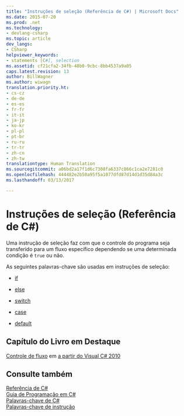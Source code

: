 ```yaml
---
title: "Instruções de seleção (Referência de C#) | Microsoft Docs"
ms.date: 2015-07-20
ms.prod: .net
ms.technology:
- devlang-csharp
ms.topic: article
dev_langs:
- CSharp
helpviewer_keywords:
- statements [C#], selection
ms.assetid: cf21cfa2-34fb-48b0-9cbc-8bb4537a9a05
caps.latest.revision: 13
author: BillWagner
ms.author: wiwagn
translation.priority.ht:
- cs-cz
- de-de
- es-es
- fr-fr
- it-it
- ja-jp
- ko-kr
- pl-pl
- pt-br
- ru-ru
- tr-tr
- zh-cn
- zh-tw
translationtype: Human Translation
ms.sourcegitcommit: a06bd2a17f1d6c7308fa6337c866c1ca2e7281c0
ms.openlocfilehash: 444482e2b50a95f5a1077dfd87d14d1d35d84a3c
ms.lasthandoff: 03/13/2017

---
```

# <a name="selection-statements-c-reference"></a>Instruções de seleção (Referência de C#)
Uma instrução de seleção faz com que o controle do programa seja transferido para um fluxo específico dependendo se uma determinada condição é `true` ou não.  
  
 As seguintes palavras-chave são usadas em instruções de seleção:  
  
-   [if](../../../csharp/language-reference/keywords/if-else.md)  
  
-   [else](../../../csharp/language-reference/keywords/if-else.md)  
  
-   [switch](../../../csharp/language-reference/keywords/switch.md)  
  
-   [case](../../../csharp/language-reference/keywords/switch.md)  
  
-   [default](../../../csharp/language-reference/keywords/switch.md)  
  
## <a name="featured-book-chapter"></a>Capítulo do Livro em Destaque  
 [Controle de fluxo](http://go.microsoft.com/fwlink/?LinkId=221229) em [a partir do Visual C# 2010](http://go.microsoft.com/fwlink/?LinkId=221214)  
  
## <a name="see-also"></a>Consulte também  
 [Referência de C#](../../../csharp/language-reference/index.md)   
 [Guia de Programação em C#](../../../csharp/programming-guide/index.md)   
 [Palavras-chave de C#](../../../csharp/language-reference/keywords/index.md)   
 [Palavras-chave de instrução](../../../csharp/language-reference/keywords/statement-keywords.md)
